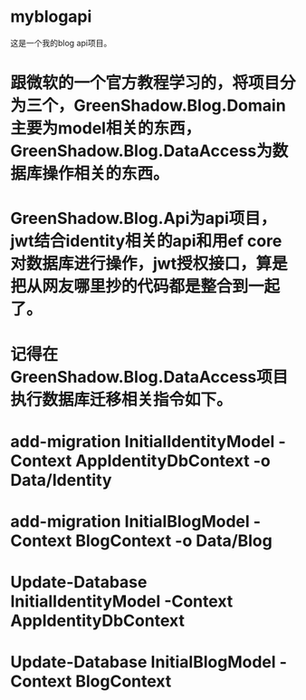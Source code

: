 # myblogapi
这是一个我的blog api项目。
# 跟微软的一个官方教程学习的，将项目分为三个，GreenShadow.Blog.Domain主要为model相关的东西，GreenShadow.Blog.DataAccess为数据库操作相关的东西。
# GreenShadow.Blog.Api为api项目，jwt结合identity相关的api和用ef core对数据库进行操作，jwt授权接口，算是把从网友哪里抄的代码都是整合到一起了。
# 记得在GreenShadow.Blog.DataAccess项目执行数据库迁移相关指令如下。
# add-migration InitialIdentityModel -Context AppIdentityDbContext -o Data/Identity  
# add-migration InitialBlogModel -Context BlogContext -o Data/Blog
# Update-Database InitialIdentityModel -Context AppIdentityDbContext
# Update-Database InitialBlogModel -Context BlogContext
